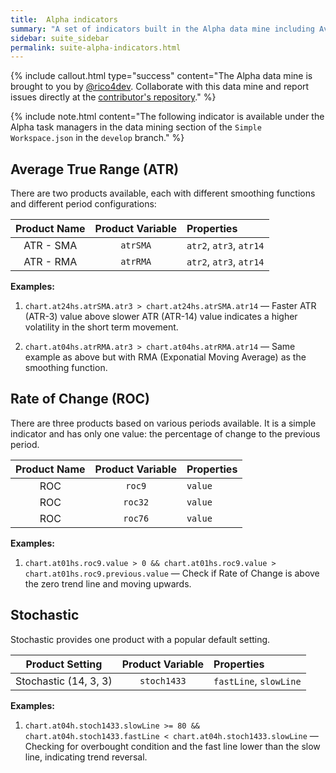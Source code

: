 ```yaml
---
title:  Alpha indicators
summary: "A set of indicators built in the Alpha data mine including Average True Range (ATR), Rate of Change (ROC), and Stochastic indicators."
sidebar: suite_sidebar
permalink: suite-alpha-indicators.html
---
```


{% include callout.html type="success" content="The Alpha data mine is brought to you by <a href='https://github.com/rico4dev' rel='nofollow' rel='noopener' target='_blank'>@rico4dev</a>. Collaborate with this data mine and report issues directly at the <a href='https://github.com/rico4dev/Superalgos'  rel='nofollow' rel='noopener' target='_blank'>contributor's repository</a>." %}

{% include note.html content="The following indicator is available under the Alpha task managers in the data mining section of the ```Simple Workspace.json``` in the ```develop``` branch." %}

## Average True Range (ATR)

There are two products available, each with different smoothing functions and different period configurations:

| Product Name | Product Variable | Properties |
| :---: | :---: | :--- | 
| ATR - SMA | ```atrSMA``` | ```atr2```, ```atr3```, ```atr14``` |
| ATR - RMA | ```atrRMA``` | ```atr2```, ```atr3```, ```atr14``` |

**Examples:**

1. ```chart.at24hs.atrSMA.atr3 > chart.at24hs.atrSMA.atr14``` — Faster ATR (ATR-3) value above slower ATR (ATR-14) value indicates a higher volatility in the short term movement.

1. ```chart.at04hs.atrRMA.atr3 > chart.at04hs.atrRMA.atr14``` — Same example as above but with RMA (Exponatial Moving Average) as the smoothing function.

## Rate of Change (ROC)

There are three products based on various periods available. It is a simple indicator and has only one value: the percentage of change to the previous period.

| Product Name | Product Variable | Properties |
| :---: | :---: | :--- | 
| ROC | ```roc9``` | ```value``` |
| ROC | ```roc32``` | ```value``` |
| ROC | ```roc76``` | ```value``` |

**Examples:**

1. ```chart.at01hs.roc9.value > 0 && chart.at01hs.roc9.value > chart.at01hs.roc9.previous.value``` — Check if Rate of Change is above the zero trend line and moving upwards.

## Stochastic

Stochastic provides one product with a popular default setting.

| Product Setting | Product Variable | Properties |
| :---: | :---: | :--- |
| Stochastic (14, 3, 3) | ```stoch1433``` | ```fastLine```, ```slowLine``` |

**Examples:**

1. ```chart.at04h.stoch1433.slowLine >= 80 && chart.at04h.stoch1433.fastLine < chart.at04h.stoch1433.slowLine``` — Checking for overbought condition and the fast line lower than the slow line, indicating trend reversal.
